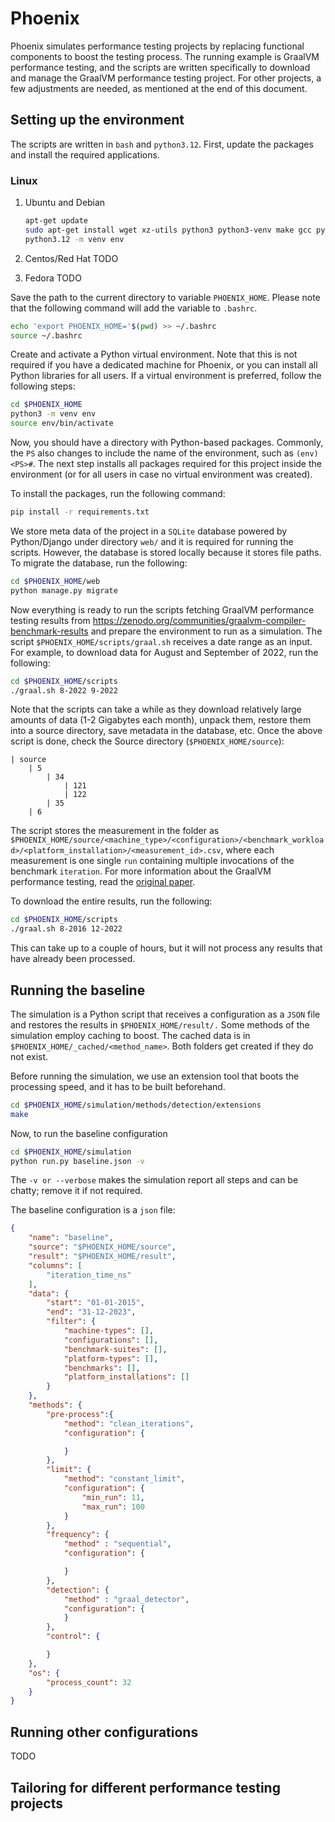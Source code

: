 # Phoenix
Phoenix simulates performance testing projects by replacing functional components to boost the testing process. The running example is GraalVM performance testing, and the scripts are written specifically to download and manage the GraalVM performance testing project. For other projects, a few adjustments are needed, as mentioned at the end of this document. 


## Setting up the environment
The scripts are written in `bash` and `python3.12`. First, update the packages and install the required applications.
### Linux
1. Ubuntu and Debian
    ```bash
    apt-get update
    sudo apt-get install wget xz-utils python3 python3-venv make gcc python3-dev -y
    python3.12 -m venv env
    ```

1. Centos/Red Hat
    TODO

1. Fedora
    TODO


Save the path to the current directory to variable `PHOENIX_HOME`. Please note that the following command will add the variable to `.bashrc`.

```bash
echo 'export PHOENIX_HOME='$(pwd) >> ~/.bashrc
source ~/.bashrc
```

Create and activate a Python virtual environment. Note that this is not required if you have a dedicated machine for Phoenix, or you can install all Python libraries for all users. If a virtual environment is preferred, follow the following steps:

```bash
cd $PHOENIX_HOME
python3 -m venv env
source env/bin/activate
```

Now, you should have a directory with Python-based packages. Commonly, the `PS` also changes to include the name of the environment, such as `(env) <PS>#`. The next step installs all packages required for this project inside the environment (or for all users in case no virtual environment was created).

To install the packages, run the following command:

```bash
pip install -r requirements.txt
```

We store meta data of the project in a `SQLite` database powered by Python/Django under directory `web/` and it is required for running the scripts. However, the database is stored locally because it stores file paths. To migrate the database, run the following:

```bash
cd $PHOENIX_HOME/web
python manage.py migrate
```


Now everything is ready to run the scripts fetching GraalVM performance testing results from https://zenodo.org/communities/graalvm-compiler-benchmark-results and prepare the environment to run as a simulation. The script `$PHOENIX_HOME/scripts/graal.sh` receives a date range as an input. For example, to download data for August and September of 2022, run the following:

```bash
cd $PHOENIX_HOME/scripts
./graal.sh 8-2022 9-2022
```

Note that the scripts can take a while as they download relatively large amounts of data (1-2 Gigabytes each month), unpack them, restore them into a source directory, save metadata in the database, etc. Once the above script is done, check the Source directory (`$PHOENIX_HOME/source`):

```
| source
    | 5 
        | 34
            | 121
            | 122
        | 35
    | 6 
```

The script stores the measurement in the folder as `$PHOENIX_HOME/source/<machine_type>/<configuration>/<benchmark_workload>/<platform_installation>/<measurement_id>.csv`, where each measurement is one single `run` containing multiple invocations of the benchmark `iteration`. For more information about the GraalVM performance testing, read the [original paper](https://dl.acm.org/doi/10.1145/3578245.3585025).

To download the entire results, run the following:

```bash
cd $PHOENIX_HOME/scripts
./graal.sh 8-2016 12-2022
```

This can take up to a couple of hours, but it will not process any results that have already been processed.

## Running the baseline
The simulation is a Python script that receives a configuration as a `JSON` file and restores the results in `$PHOENIX_HOME/result/.` Some methods of the simulation employ caching to boost. The cached data is in `$PHOENIX_HOME/_cached/<method_name>`. Both folders get created if they do not exist.

Before running the simulation, we use an extension tool that boots the processing speed, and it has to be built beforehand.
```bash
cd $PHOENIX_HOME/simulation/methods/detection/extensions
make
```

Now, to run the baseline configuration
```bash
cd $PHOENIX_HOME/simulation
python run.py baseline.json -v
```

The `-v or --verbose` makes the simulation report all steps and can be chatty; remove it if not required. 

The baseline configuration is a `json` file:
```json
{
    "name": "baseline",
    "source": "$PHOENIX_HOME/source",
    "result": "$PHOENIX_HOME/result",
    "columns": [
        "iteration_time_ns"
    ],
    "data": {
        "start": "01-01-2015",
        "end": "31-12-2023",
        "filter": {
            "machine-types": [],
            "configurations": [],
            "benchmark-suites": [],
            "platform-types": [],
            "benchmarks": [],
            "platform_installations": []
        }
    },
    "methods": {
        "pre-process":{
            "method": "clean_iterations",
            "configuration": {

            }
        },
        "limit": {
            "method": "constant_limit",
            "configuration": {
                "min_run": 11,
                "max_run": 100
            }
        },
        "frequency": {
            "method" : "sequential",
            "configuration": {

            }
        },
        "detection": {
            "method" : "graal_detector",
            "configuration": {
            }
        },
        "control": {

        }
    },
    "os": {
        "process_count": 32
    }
}
```





## Running other configurations
TODO

## Tailoring for different performance testing projects
